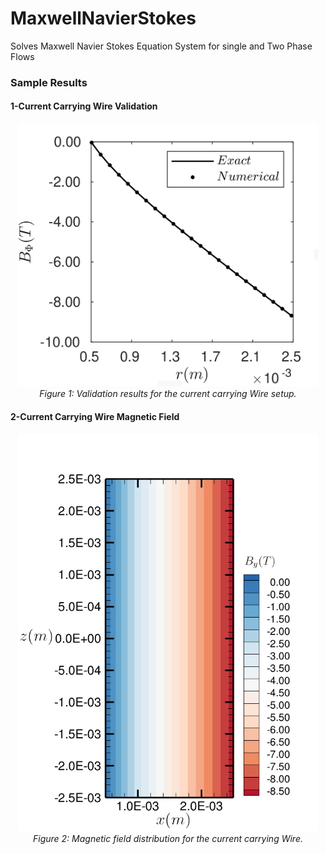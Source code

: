 # MaxwellNavierStokes
Solves Maxwell Navier Stokes Equation System for single and Two Phase Flows

### Sample Results

#### 1-Current Carrying Wire Validation
<p align="center">
  <img src="https://github.com/SureshMurugaiyan/MaxwellNavierStokes/blob/main/sampleresults/1_WIRE_VALIDATION.png" width="480">
  <br>
  <em>Figure 1: Validation results for the current carrying Wire setup.</em>
</p>

#### 2-Current Carrying Wire Magnetic Field
<p align="center">
  <img src="https://github.com/SureshMurugaiyan/MaxwellNavierStokes/blob/main/sampleresults/2_WIRE_MAGNETICFIELD.png" width="480">
  <br>
  <em>Figure 2: Magnetic field distribution for the current carrying Wire.</em>
</p>

